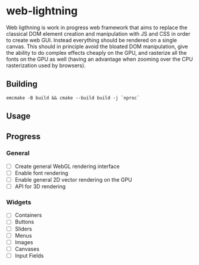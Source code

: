 # web-lightning

Web ligthning is work in progress web framework that aims to replace the classical DOM element creation and manipulation
with JS and CSS in order to create web GUI. Instead everything should be rendered on a single canvas. This should in principle
avoid the bloated DOM manipulation, give the ability to do complex effects cheaply on the GPU, and rasterize all the fonts on
the GPU as well (having an advantage when zooming over the CPU rasterization used by browsers).

## Building
    emcmake -B build && cmake --build build -j `nproc`

## Usage

## Progress
### General
- [ ] Create general WebGL rendering interface
- [ ] Enable font rendering
- [ ] Enable general 2D vector rendering on the GPU
- [ ] API for 3D rendering
### Widgets
- [ ] Containers
- [ ] Buttons
- [ ] Sliders
- [ ] Menus
- [ ] Images
- [ ] Canvases
- [ ] Input Fields
